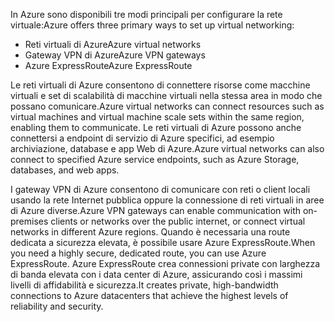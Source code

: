 <span data-ttu-id="cd0b4-101">In Azure sono disponibili tre modi principali per configurare la rete virtuale:</span><span class="sxs-lookup"><span data-stu-id="cd0b4-101">Azure offers three primary ways to set up virtual networking:</span></span>

- <span data-ttu-id="cd0b4-102">Reti virtuali di Azure</span><span class="sxs-lookup"><span data-stu-id="cd0b4-102">Azure virtual networks</span></span>
- <span data-ttu-id="cd0b4-103">Gateway VPN di Azure</span><span class="sxs-lookup"><span data-stu-id="cd0b4-103">Azure VPN gateways</span></span>
- <span data-ttu-id="cd0b4-104">Azure ExpressRoute</span><span class="sxs-lookup"><span data-stu-id="cd0b4-104">Azure ExpressRoute</span></span>

<span data-ttu-id="cd0b4-105">Le reti virtuali di Azure consentono di connettere risorse come macchine virtuali e set di scalabilità di macchine virtuali nella stessa area in modo che possano comunicare.</span><span class="sxs-lookup"><span data-stu-id="cd0b4-105">Azure virtual networks can connect resources such as virtual machines and virtual machine scale sets within the same region, enabling them to communicate.</span></span> <span data-ttu-id="cd0b4-106">Le reti virtuali di Azure possono anche connettersi a endpoint di servizio di Azure specifici, ad esempio archiviazione, database e app Web di Azure.</span><span class="sxs-lookup"><span data-stu-id="cd0b4-106">Azure virtual networks can also connect to specified Azure service endpoints, such as Azure Storage, databases, and web apps.</span></span>

<span data-ttu-id="cd0b4-107">I gateway VPN di Azure consentono di comunicare con reti o client locali usando la rete Internet pubblica oppure la connessione di reti virtuali in aree di Azure diverse.</span><span class="sxs-lookup"><span data-stu-id="cd0b4-107">Azure VPN gateways can enable communication with on-premises clients or networks over the public internet, or connect virtual networks in different Azure regions.</span></span> <span data-ttu-id="cd0b4-108">Quando è necessaria una route dedicata a sicurezza elevata, è possibile usare Azure ExpressRoute.</span><span class="sxs-lookup"><span data-stu-id="cd0b4-108">When you need a highly secure, dedicated route, you can use Azure ExpressRoute.</span></span> <span data-ttu-id="cd0b4-109">Azure ExpressRoute crea connessioni private con larghezza di banda elevata con i data center di Azure, assicurando così i massimi livelli di affidabilità e sicurezza.</span><span class="sxs-lookup"><span data-stu-id="cd0b4-109">It creates private, high-bandwidth connections to Azure datacenters that achieve the highest levels of reliability and security.</span></span>
